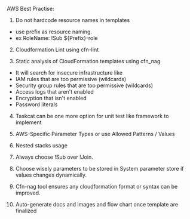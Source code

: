 AWS Best Practise:
1. Do not hardcode resource names in templates
- use prefix as resource naming.
- ex RoleName: !Sub ${Prefix}-role

2. Cloudformation Lint using cfn-lint

3. Static analysis of CloudFormation templates using cfn_nag
- It will search for insecure infrastructure like
- IAM rules that are too permissive (wildcards)
- Security group rules that are too permissive (wildcards)
- Access logs that aren't enabled
- Encryption that isn't enabled
- Password literals

4. Taskcat can be one more option for unit test like framework to implement

5. AWS-Specific Parameter Types or use Allowed Patterns / Values

6. Nested stacks usage

7. Always choose !Sub over !Join.

8. Choose wisely parameters to be stored in System parameter store if values changes dynamically.

9. Cfn-nag tool ensures any cloudformation format or syntax can be improved.

10. Auto-generate docs and images and flow chart once template are finalized